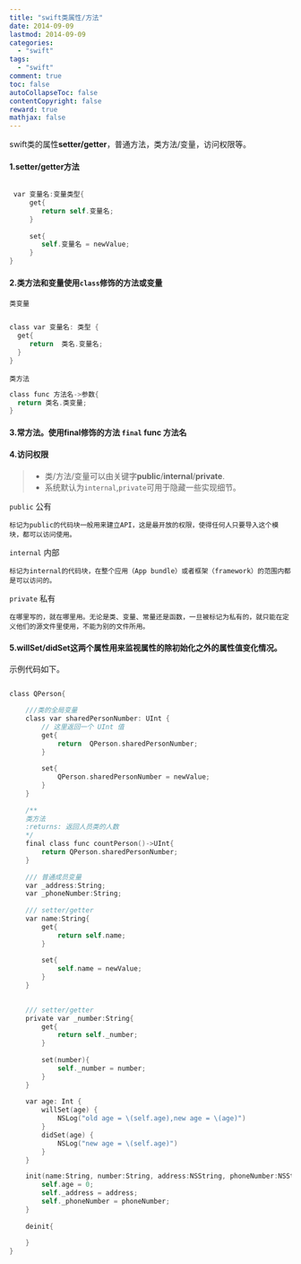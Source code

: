 ```yaml
---
title: "swift类属性/方法"
date: 2014-09-09
lastmod: 2014-09-09
categories:
  - "swift"
tags:
  - "swift"
comment: true
toc: false
autoCollapseToc: false
contentCopyright: false
reward: true
mathjax: false
---
```


swift类的属性**setter/getter**，普通方法，类方法/变量，访问权限等。

#### 1.setter/getter方法
``` objective-c
 
 var 变量名:变量类型{
     get{
        return self.变量名;
     }
        
     set{
        self.变量名 = newValue;
     }
}

```

#### 2.类方法和变量使用`class`修饰的方法或变量

`类变量`

``` objective-c

class var 变量名: 类型 {
  get{
     return  类名.变量名;
  }
}

```

`类方法`

``` objective-c
class func 方法名->参数{
  return 类名.类变量;
}

```

#### 3.常方法。使用final修饰的方法 `final` func 方法名
 
#### 4.访问权限
>  * 类/方法/变量可以由关键字**public**/**internal**/**private**.
>  * 系统默认为`internal`,`private`可用于隐藏一些实现细节。
    
`public` 公有
   
    标记为public的代码块一般用来建立API，这是最开放的权限，使得任何人只要导入这个模块，都可以访问使用。
    
`internal` 内部

    标记为internal的代码块，在整个应用（App bundle）或者框架（framework）的范围内都是可以访问的。

`private` 私有

    在哪里写的，就在哪里用。无论是类、变量、常量还是函数，一旦被标记为私有的，就只能在定义他们的源文件里使用，不能为别的文件所用。




 
  
#### 5.willSet/didSet这两个属性用来监视属性的除初始化之外的属性值变化情况。

示例代码如下。

``` objective-c

class QPerson{

    ///类的全局变量
    class var sharedPersonNumber: UInt {
        // 这里返回一个 UInt 值
        get{
            return  QPerson.sharedPersonNumber;
        }
        
        set{
            QPerson.sharedPersonNumber = newValue;
        }
    }
    
    /**
    类方法
    :returns: 返回人员类的人数
    */
    final class func countPerson()->UInt{
        return QPerson.sharedPersonNumber;
    }
    
    /// 普通成员变量
    var _address:String;
    var _phoneNumber:String;
    
    /// setter/getter
    var name:String{
        get{
            return self.name;
        }
        
        set{
            self.name = newValue;
        }
    }

    
    /// setter/getter
    private var _number:String{
        get{
            return self._number;
        }
        
        set(number){
            self._number = number;
        }
    }
    
    var age: Int {
        willSet(age) {
            NSLog("old age = \(self.age),new age = \(age)")
        }
        didSet(age) {
            NSLog("new age = \(self.age)")
        }
    }

    init(name:String, number:String, address:NSString, phoneNumber:NSString){
        self.age = 0;
        self._address = address;
        self._phoneNumber = phoneNumber;
    }
    
    deinit{
        
    }
}

```

